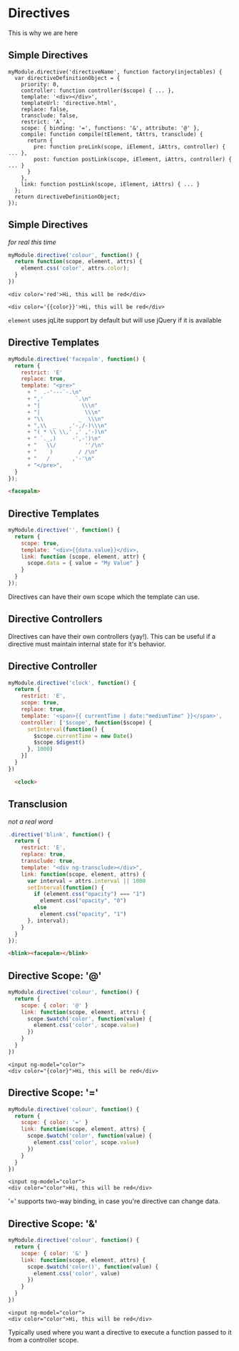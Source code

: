 # Directives
This is why we are here


## Simple Directives

```
myModule.directive('directiveName', function factory(injectables) {
  var directiveDefinitionObject = {
    priority: 0,
    controller: function controller($scope) { ... },
    template: '<div></div>',
    templateUrl: 'directive.html',
    replace: false,
    transclude: false,
    restrict: 'A',
    scope: { binding: '=', functions: '&', attribute: '@' },
    compile: function compile(tElement, tAttrs, transclude) {
      return {
        pre: function preLink(scope, iElement, iAttrs, controller) { ... },
        post: function postLink(scope, iElement, iAttrs, controller) { ... }
      }
    },
    link: function postLink(scope, iElement, iAttrs) { ... }
  };
  return directiveDefinitionObject;
});
```


## Simple Directives

_for real this time_

```javascript
myModule.directive('colour', function() {
  return function(scope, element, attrs) {
    element.css('color', attrs.color);
  }
})
```
```
<div color='red'>Hi, this will be red</div>

<div color='{{color}}'>Hi, this will be red</div>
```

`element` uses jqLite support by default but will use jQuery if it is available


## Directive Templates

```javascript
myModule.directive('facepalm', function() {
  return {
    restrict: 'E'
    replace: true,
    template: "<pre>"
      + "  .-'---`-.\n"
      + ",'          `.\n"
      + "|             \\\n"
      + "|              \\\n"
      + "\\           _  \\\n"
      + ",\\  _    ,'-,/-)\\\n"
      + "( * \\ \\,' ,' ,'-)\n"
      + " `._,)     -',-')\n"
      + "   \\/         ''/\n"
      + "    )        / /\n"
      + "   /       ,'-'\n"
      + "</pre>",
  }
});
```
```html
<facepalm>
```


## Directive Templates

```javascript
myModule.directive('', function() {
  return {
    scope: true,
    template: "<div>{{data.value}}</div>,
    link: function (scope, element, attr) {
      scope.data = { value = "My Value" }
    }
  }
});
```

Directives can have their own scope which the template can use.


## Directive Controllers

Directives can have their own controllers (yay!). This can be useful if a
directive must maintain internal state for it's behavior.


## Directive Controller

```javascript
myModule.directive('clock', function() {
  return {
    restrict: 'E',
    scope: true,
    replace: true,
    template: '<span>{{ currentTime | date:"mediumTime" }}</span>',
    controller: ['$scope', function($scope) {
      setInterval(function() {
        $scope.currentTime = new Date()
        $scope.$digest()
      }, 1000)
    }]
  }
})
```

```html
  <clock>
```


## Transclusion

_not a real word_

```javascript
.directive('blink', function() {
  return {
    restrict: 'E',
    replace: true,
    transclude: true,
    template: "<div ng-transclude></div>",
    link: function(scope, element, attrs) {
      var interval = attrs.interval || 1000
      setInterval(function() {
        if (element.css("opacity") === "1")
          element.css("opacity", "0")
        else
          element.css("opacity", "1")
      }, interval);
    }
  }
});
```
```html
<blink><facepalm></blink>
```


## Directive Scope: '@'

```javascript
myModule.directive('colour', function() {
  return {
    scope: { color: '@' }
    link: function(scope, element, attrs) {
      scope.$watch('color', function(value) {
        element.css('color', scope.value)
      })
    }
  }
})
```
```
<input ng-model="color">
<div color="{color}">Hi, this will be red</div>
```


## Directive Scope: '='

```javascript
myModule.directive('colour', function() {
  return {
    scope: { color: '=' }
    link: function(scope, element, attrs) {
      scope.$watch('color', function(value) {
        element.css('color', scope.value)
      })
    }
  }
})
```
```
<input ng-model="color">
<div color="color">Hi, this will be red</div>
```

'=' supports two-way binding, in case you're directive can change data.


## Directive Scope: '&'

```javascript
myModule.directive('colour', function() {
  return {
    scope: { color: '&' }
    link: function(scope, element, attrs) {
      scope.$watch('color()', function(value) {
        element.css('color', value)
      })
    }
  }
})
```
```
<input ng-model="color">
<div color="color">Hi, this will be red</div>
```

Typically used where you want a directive to
execute a function passed to it from a controller scope.
